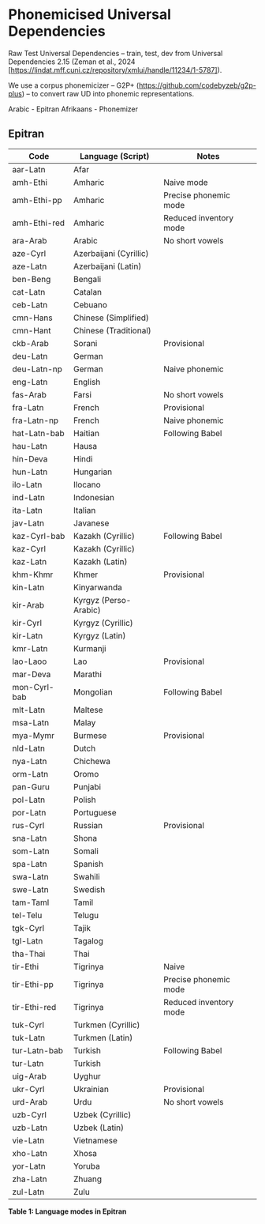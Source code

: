 # Phonemicised Universal Dependencies

Raw Test Universal Dependencies – train, test, dev from  Universal Dependencies 2.15 (Zeman et al., 2024 [https://lindat.mff.cuni.cz/repository/xmlui/handle/11234/1-5787]). 

We use a corpus phonemicizer – G2P+ (https://github.com/codebyzeb/g2p-plus) – to convert raw UD into phonemic representations. 


Arabic - Epitran 
Afrikaans - Phonemizer 


## Epitran 

| Code | Language (Script) | Notes |
|------|-----------------|-------|
| aar-Latn | Afar | |
| amh-Ethi | Amharic | Naive mode |
| amh-Ethi-pp | Amharic | Precise phonemic mode |
| amh-Ethi-red | Amharic | Reduced inventory mode |
| ara-Arab | Arabic | No short vowels |
| aze-Cyrl | Azerbaijani (Cyrillic) | |
| aze-Latn | Azerbaijani (Latin) | |
| ben-Beng | Bengali | |
| cat-Latn | Catalan | |
| ceb-Latn | Cebuano | |
| cmn-Hans | Chinese (Simplified) | |
| cmn-Hant | Chinese (Traditional) | |
| ckb-Arab | Sorani | Provisional |
| deu-Latn | German | |
| deu-Latn-np | German | Naive phonemic |
| eng-Latn | English | |
| fas-Arab | Farsi | No short vowels |
| fra-Latn | French | Provisional |
| fra-Latn-np | French | Naive phonemic |
| hat-Latn-bab | Haitian | Following Babel |
| hau-Latn | Hausa | |
| hin-Deva | Hindi | |
| hun-Latn | Hungarian | |
| ilo-Latn | Ilocano | |
| ind-Latn | Indonesian | |
| ita-Latn | Italian | |
| jav-Latn | Javanese | |
| kaz-Cyrl-bab | Kazakh (Cyrillic) | Following Babel |
| kaz-Cyrl | Kazakh (Cyrillic) | |
| kaz-Latn | Kazakh (Latin) | |
| khm-Khmr | Khmer | Provisional |
| kin-Latn | Kinyarwanda | |
| kir-Arab | Kyrgyz (Perso-Arabic) | |
| kir-Cyrl | Kyrgyz (Cyrillic) | |
| kir-Latn | Kyrgyz (Latin) | |
| kmr-Latn | Kurmanji | |
| lao-Laoo | Lao | Provisional |
| mar-Deva | Marathi | |
| mon-Cyrl-bab | Mongolian | Following Babel |
| mlt-Latn | Maltese | |
| msa-Latn | Malay | |
| mya-Mymr | Burmese | Provisional |
| nld-Latn | Dutch | |
| nya-Latn | Chichewa | |
| orm-Latn | Oromo | |
| pan-Guru | Punjabi | |
| pol-Latn | Polish | |
| por-Latn | Portuguese | |
| rus-Cyrl | Russian | Provisional |
| sna-Latn | Shona | |
| som-Latn | Somali | |
| spa-Latn | Spanish | |
| swa-Latn | Swahili | |
| swe-Latn | Swedish | |
| tam-Taml | Tamil | |
| tel-Telu | Telugu | |
| tgk-Cyrl | Tajik | |
| tgl-Latn | Tagalog | |
| tha-Thai | Thai | |
| tir-Ethi | Tigrinya | Naive |
| tir-Ethi-pp | Tigrinya | Precise phonemic mode |
| tir-Ethi-red | Tigrinya | Reduced inventory mode |
| tuk-Cyrl | Turkmen (Cyrillic) | |
| tuk-Latn | Turkmen (Latin) | |
| tur-Latn-bab | Turkish | Following Babel |
| tur-Latn | Turkish | |
| uig-Arab | Uyghur | |
| ukr-Cyrl | Ukrainian | Provisional |
| urd-Arab | Urdu | No short vowels |
| uzb-Cyrl | Uzbek (Cyrillic) | |
| uzb-Latn | Uzbek (Latin) | |
| vie-Latn | Vietnamese | |
| xho-Latn | Xhosa | |
| yor-Latn | Yoruba | |
| zha-Latn | Zhuang | |
| zul-Latn | Zulu | |

**Table 1: Language modes in Epitran**
